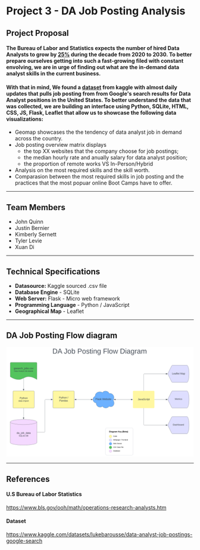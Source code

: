 # Project 3 - DA Job Posting Analysis
## Project Proposal
#### The Bureau of Labor and Statistics expects the number of hired Data Analysts to grow by [25%](doc:https://www.bls.gov/ooh/math/operations-research-analysts.htm) during the decade from 2020 to 2030. To better prepare ourselves getting into such a fast-growing filed with constant envolving, we are in urge of finding out what are the in-demand data analyst skills in the current business. 

#### With that in mind, We found a [dataset](doc:https://www.kaggle.com/datasets/lukebarousse/data-analyst-job-postings-google-search) from kaggle with almost daily updates that pulls job posting from from Google's search results for Data Analyst positions in the United States. To better understand the data that was collected, we are building an interface using Python, SQLite, HTML, CSS, JS, Flask, Leaflet that allow us to showcase the following data visualizations:  
 - Geomap showcases the the tendency of data analyst job in demand across the country.
 - Job posting overview matrix displays 
   - the top XX websites that the company choose for job postings; 
   - the median hourly rate and anually salary for data analyst position; 
   - the proportion of remote works VS In-Person/Hybrid
 - Analysis on the most required skills and the skill worth.
 - Comparasion between the most required skills in job posting and the practices that the most popuar online Boot Camps have to offer. 
 

----
## Team Members
- John Quinn
- Justin Bernier
- Kimberly Sernett 
- Tyler Levie
- Xuan Di

----
## Technical Specifications 
- **Datasource:**  Kaggle sourced .csv file
- **Database Engine** - SQLite 
- **Web Server:** Flask - Micro web framework
- **Programming Language** - Python / JavaScript
- **Geographical Map** - Leaflet

----

## DA Job Posting Flow diagram
![Getting Started](static/images/Flow_Diagram.png)

----
## References
#### U.S Bureau of Labor Statistics
https://www.bls.gov/ooh/math/operations-research-analysts.htm

#### Dataset
https://www.kaggle.com/datasets/lukebarousse/data-analyst-job-postings-google-search
